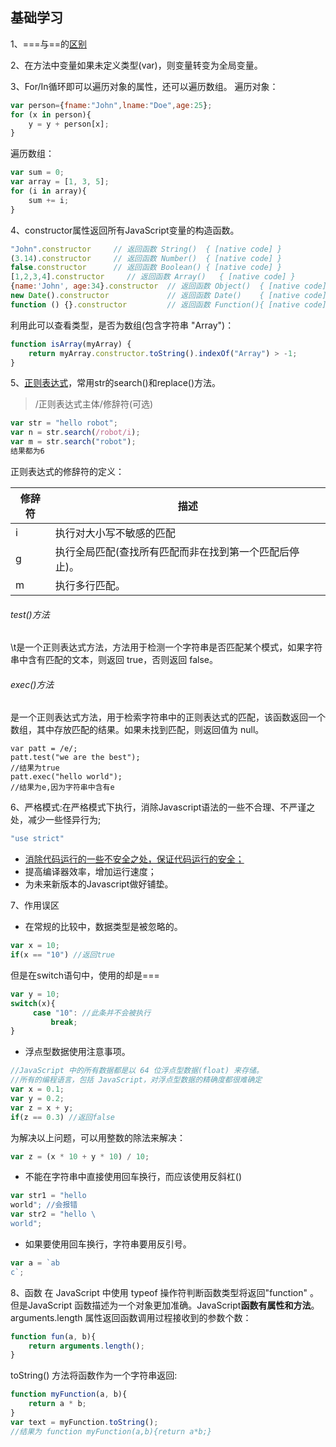 ## 基础学习
1、===与==的[区别](http://www.runoob.com/js/js-strings.html)

2、在方法中变量如果未定义类型(var)，则变量转变为全局变量。

3、For/In循环即可以遍历对象的属性，还可以遍历数组。
遍历对象：
```js
var person={fname:"John",lname:"Doe",age:25}; 
for (x in person){
    y = y + person[x];
}
```
遍历数组：
```js
var sum = 0;
var array = [1, 3, 5];
for (i in array){
    sum += i;
}
```
4、constructor属性返回所有JavaScript变量的构造函数。
```js
"John".constructor     // 返回函数 String()  { [native code] }
(3.14).constructor     // 返回函数 Number()  { [native code] }
false.constructor      // 返回函数 Boolean() { [native code] }
[1,2,3,4].constructor     // 返回函数 Array()   { [native code] }
{name:'John', age:34}.constructor  // 返回函数 Object()  { [native code] }
new Date().constructor             // 返回函数 Date()    { [native code] }
function () {}.constructor         // 返回函数 Function(){ [native code] }
```
利用此可以查看类型，是否为数组(包含字符串 "Array")：
```js
function isArray(myArray) {
    return myArray.constructor.toString().indexOf("Array") > -1;
}
```
5、[正则表达式](http://www.runoob.com/js/js-regexp.html)，常用str的search()和replace()方法。
>/正则表达式主体/修辞符(可选)

```js
var str = "hello robot";
var n = str.search(/robot/i);
var m = str.search("robot");
结果都为6
```
正则表达式的修辞符的定义：

修辞符| 描述
------|------
i|执行对大小写不敏感的匹配
g|执行全局匹配(查找所有匹配而非在找到第一个匹配后停止)。
m|执行多行匹配。

###### test()方法
\t是一个正则表达式方法，方法用于检测一个字符串是否匹配某个模式，如果字符串中含有匹配的文本，则返回 true，否则返回 false。
###### exec()方法
是一个正则表达式方法，用于检索字符串中的正则表达式的匹配，该函数返回一个数组，其中存放匹配的结果。如果未找到匹配，则返回值为 null。

```
var patt = /e/;
patt.test("we are the best");
//结果为true
patt.exec("hello world");
//结果为e,因为字符串中含有e
```
6、严格模式:在严格模式下执行，消除Javascript语法的一些不合理、不严谨之处，减少一些怪异行为;
```js
"use strict"
```
- [消除代码运行的一些不安全之处，保证代码运行的安全；](http://www.runoob.com/js/js-strict.html)
- 提高编译器效率，增加运行速度；
- 为未来新版本的Javascript做好铺垫。

7、作用误区
- 在常规的比较中，数据类型是被忽略的。
```js
var x = 10;
if(x == "10") //返回true
```
但是在switch语句中，使用的却是===
```js
var y = 10;
switch(x){
     case "10": //此条并不会被执行
         break;
}
```
- 浮点型数据使用注意事项。
```js
//JavaScript 中的所有数据都是以 64 位浮点型数据(float) 来存储。
//所有的编程语言，包括 JavaScript，对浮点型数据的精确度都很难确定
var x = 0.1;
var y = 0.2;
var z = x + y;
if(z == 0.3) //返回false
```
为解决以上问题，可以用整数的除法来解决：
```js
var z = (x * 10 + y * 10) / 10;
```
- 不能在字符串中直接使用回车换行，而应该使用反斜杠(\)
```js
var str1 = "hello
world"; //会报错
var str2 = "hello \
world";
```
- 如果要使用回车换行，字符串要用反引号。
```js
var a = `ab
c`;
```
8、函数
在 JavaScript 中使用 typeof 操作符判断函数类型将返回"function" 。但是JavaScript 函数描述为一个对象更加准确。JavaScript**函数有属性和方法**。
arguments.length 属性返回函数调用过程接收到的参数个数：
```js
function fun(a, b){
    return arguments.length();
}
```
toString() 方法将函数作为一个字符串返回:
```js
function myFunction(a, b){
    return a * b;
}
var text = myFunction.toString();
//结果为 function myFunction(a,b){return a*b;}
```












